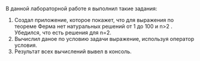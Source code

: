 В данной лабораторной работе я выполнил такие задания:
1. Создал приложение, которое покажет, что для выражения по теореме Ферма нет натуральных решений от 1 до 100 и
n>2 . Убедился, что есть решения для n=2.
2. Вычислил даное по условию задачи выражение, используя оператор условия.
3. Результат всех вычислений вывел в консоль.
